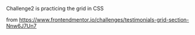 Challenge2 is practicing the grid in CSS

from https://www.frontendmentor.io/challenges/testimonials-grid-section-Nnw6J7Un7

